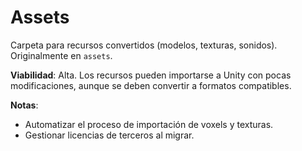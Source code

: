 # Assets

Carpeta para recursos convertidos (modelos, texturas, sonidos). Originalmente en `assets`.

**Viabilidad**: Alta. Los recursos pueden importarse a Unity con pocas modificaciones, aunque se deben convertir a formatos compatibles.

**Notas**:
- Automatizar el proceso de importación de voxels y texturas.
- Gestionar licencias de terceros al migrar.

